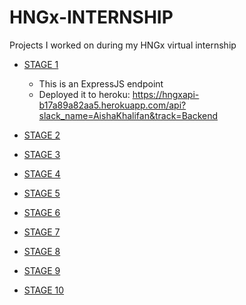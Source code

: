 # HNGx-INTERNSHIP
Projects I worked on during my  HNGx virtual internship
- [STAGE 1]()
	- This is an ExpressJS endpoint 
	- Deployed it to heroku: https://hngxapi-b17a89a82aa5.herokuapp.com/api?slack_name=AishaKhalifan&track=Backend



- [STAGE 2]()
- [STAGE 3]()
- [STAGE 4]()
- [STAGE 5]()
- [STAGE 6]()
- [STAGE 7]()
- [STAGE 8]()
- [STAGE 9]()
- [STAGE 10]()

